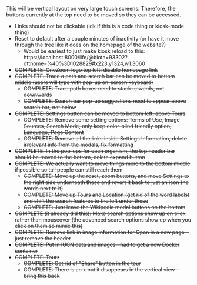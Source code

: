 This will be vertical layout on very large touch screens. Therefore, the buttons currently at the top need to be moved so they can be accessed.

- Links should not be clickable (idk if this is a code thing or kiosk-mode thing)
- Reset to default after a couple minutes of inactivity (or have it move through the tree like it does on the homepage of the website?)
    - Would be easiest to just make kiosk reload to this: https://localhost:8000/life/@biota=93302?otthome=%40%3D1028829#x223,y1324,w1.3060
- ~~COMPLETE: OneZoom logo top left: disable homepage link~~
- ~~COMPLETE: Trace a path and search bar can be moved to bottom middle (users will type with pop-up on-screen keyboard)~~
    - ~~COMPLETE: Trace path boxes need to stack upwards, not downwards~~
    - ~~COMPLETE: Search bar pop-up suggestions need to appear above search bar, not below~~
- ~~COMPLETE: Settings button can be moved to bottom left, above Tours~~
    - ~~COMPLETE: Remove some setting options: Terms of Use, Image Sources, Search Mode, only keep color-blind friendly option, Language, Page Content~~
    - ~~COMPLETE: Remove all the links inside Settings Information, delete irrelevant info from the modals, fix formatting~~
- ~~COMPLETE: In the pop-ups for each organism, the top header bar should be moved to the bottom, delete expand button~~
- ~~COMPLETE: We actually want to move things more to the bottom middle if possible so tall people can still reach them~~
    - ~~COMPLETE: Move up the reset, zoom buttons, and move Settings to the right side underneath these and revert it back to just an icon (no words next to it)~~
    - ~~COMPLETE: Move up Tours and Location (get rid of the word labels) and shift the search features to the left under these~~
    - ~~COMPLETE: Just leave the Wikipedia modal buttons on the bottom~~
- ~~COMPLETE (it already did this): Make search options show up on click rather than mouseover (the advanced search options show up when you click on them so mimic this)~~
- ~~COMPLETE: Remove link in image information for Open in a new page--just remove the header~~
- ~~COMPLETE: Put in IUCN data and images--had to get a new Docker container~~
- ~~COMPLETE: Tours~~
    - ~~COMPLETE: Get rid of "Share" button in the tour~~
    - ~~COMPLETE: There is an x but it disappears in the vertical view--bring this back~~
